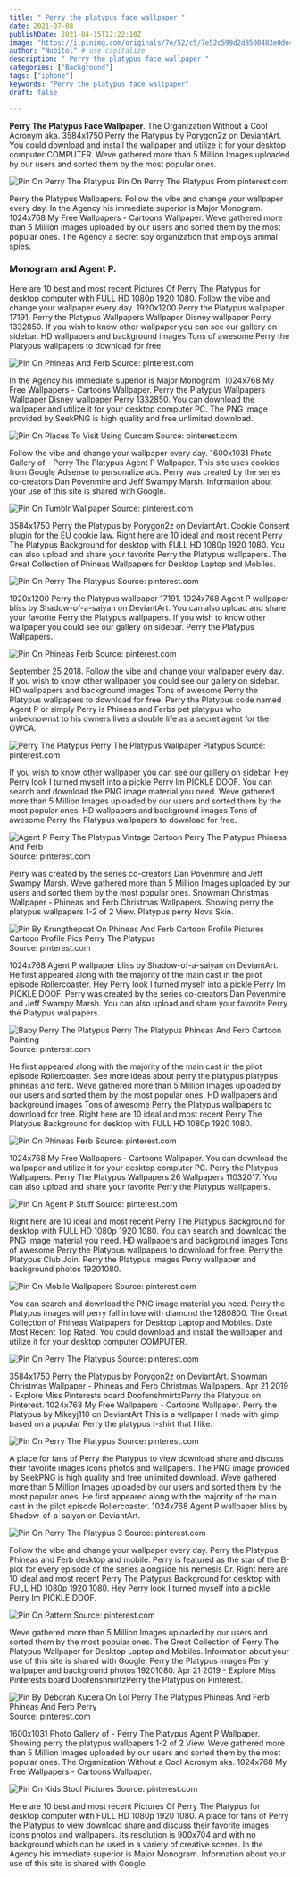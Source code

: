 ```yaml
---
title: " Perry the platypus face wallpaper "
date: 2021-07-08
publishDate: 2021-04-15T12:22:10Z
image: "https://i.pinimg.com/originals/7e/52/c5/7e52c599d2d8500482e0de43de720607.jpg"
author: "Nubitol" # use capitalize
description: " Perry the platypus face wallpaper "
categories: ["Background"]
tags: ["iphone"]
keywords: "Perry the platypus face wallpaper"
draft: false

---
```



**Perry The Platypus Face Wallpaper**. The Organization Without a Cool Acronym aka. 3584x1750 Perry the Platypus by Porygon2z on DeviantArt. You could download and install the wallpaper and utilize it for your desktop computer COMPUTER. Weve gathered more than 5 Million Images uploaded by our users and sorted them by the most popular ones.

![Pin On Perry The Platypus](https://i.pinimg.com/originals/55/70/86/557086ef841aa69f505704db0a57184a.jpg "Pin On Perry The Platypus")
Pin On Perry The Platypus From pinterest.com


Perry the Platypus Wallpapers. Follow the vibe and change your wallpaper every day. In the Agency his immediate superior is Major Monogram. 1024x768 My Free Wallpapers - Cartoons Wallpaper. Weve gathered more than 5 Million Images uploaded by our users and sorted them by the most popular ones. The Agency a secret spy organization that employs animal spies.

### Monogram and Agent P.

Here are 10 best and most recent Pictures Of Perry The Platypus for desktop computer with FULL HD 1080p 1920 1080. Follow the vibe and change your wallpaper every day. 1920x1200 Perry the Platypus wallpaper 17191. Perry the Platypus Wallpapers Wallpaper Disney wallpaper Perry 1332850. If you wish to know other wallpaper you can see our gallery on sidebar. HD wallpapers and background images Tons of awesome Perry the Platypus wallpapers to download for free.


![Pin On Phineas And Ferb](https://i.pinimg.com/736x/77/72/6c/77726c8f323d56b698b302693991a922.jpg "Pin On Phineas And Ferb")
Source: pinterest.com

In the Agency his immediate superior is Major Monogram. 1024x768 My Free Wallpapers - Cartoons Wallpaper. Perry the Platypus Wallpapers Wallpaper Disney wallpaper Perry 1332850. You can download the wallpaper and utilize it for your desktop computer PC. The PNG image provided by SeekPNG is high quality and free unlimited download.

![Pin On Places To Visit Using Ourcam](https://i.pinimg.com/600x315/25/b8/7c/25b87c8059c325dcac962ce07317af95.jpg "Pin On Places To Visit Using Ourcam")
Source: pinterest.com

Follow the vibe and change your wallpaper every day. 1600x1031 Photo Gallery of - Perry The Platypus Agent P Wallpaper. This site uses cookies from Google Adsense to personalize ads. Perry was created by the series co-creators Dan Povenmire and Jeff Swampy Marsh. Information about your use of this site is shared with Google.

![Pin On Tumblr Wallpaper](https://i.pinimg.com/originals/85/fb/0e/85fb0e310f51fc0e9c7718a4038044a6.png "Pin On Tumblr Wallpaper")
Source: pinterest.com

3584x1750 Perry the Platypus by Porygon2z on DeviantArt. Cookie Consent plugin for the EU cookie law. Right here are 10 ideal and most recent Perry The Platypus Background for desktop with FULL HD 1080p 1920 1080. You can also upload and share your favorite Perry the Platypus wallpapers. The Great Collection of Phineas Wallpapers for Desktop Laptop and Mobiles.

![Pin On Perry The Platypus](https://i.pinimg.com/originals/55/70/86/557086ef841aa69f505704db0a57184a.jpg "Pin On Perry The Platypus")
Source: pinterest.com

1920x1200 Perry the Platypus wallpaper 17191. 1024x768 Agent P wallpaper bliss by Shadow-of-a-saiyan on DeviantArt. You can also upload and share your favorite Perry the Platypus wallpapers. If you wish to know other wallpaper you could see our gallery on sidebar. Perry the Platypus Wallpapers.

![Pin On Phineas Ferb](https://i.pinimg.com/564x/d5/98/85/d59885191e55aa241bda323aff83d02d.jpg "Pin On Phineas Ferb")
Source: pinterest.com

September 25 2018. Follow the vibe and change your wallpaper every day. If you wish to know other wallpaper you could see our gallery on sidebar. HD wallpapers and background images Tons of awesome Perry the Platypus wallpapers to download for free. Perry the Platypus code named Agent P or simply Perry is Phineas and Ferbs pet platypus who unbeknownst to his owners lives a double life as a secret agent for the OWCA.

![Perry The Platypus Perry The Platypus Wallpaper Platypus](https://i.pinimg.com/originals/1c/08/ac/1c08acead9101f387bac16e3747945f6.jpg "Perry The Platypus Perry The Platypus Wallpaper Platypus")
Source: pinterest.com

If you wish to know other wallpaper you can see our gallery on sidebar. Hey Perry look I turned myself into a pickle Perry Im PICKLE DOOF. You can search and download the PNG image material you need. Weve gathered more than 5 Million Images uploaded by our users and sorted them by the most popular ones. HD wallpapers and background images Tons of awesome Perry the Platypus wallpapers to download for free.

![Agent P Perry The Platypus Vintage Cartoon Perry The Platypus Phineas And Ferb](https://i.pinimg.com/originals/d2/f7/62/d2f762cb45b347768b6a569e2d20307a.png "Agent P Perry The Platypus Vintage Cartoon Perry The Platypus Phineas And Ferb")
Source: pinterest.com

Perry was created by the series co-creators Dan Povenmire and Jeff Swampy Marsh. Weve gathered more than 5 Million Images uploaded by our users and sorted them by the most popular ones. Snowman Christmas Wallpaper - Phineas and Ferb Christmas Wallpapers. Showing perry the platypus wallpapers 1-2 of 2 View. Platypus perry Nova Skin.

![Pin By Krungthepcat On Phineas And Ferb Cartoon Profile Pictures Cartoon Profile Pics Perry The Platypus](https://i.pinimg.com/originals/d6/4e/67/d64e67bac368120538d0d4a5dbe6635f.jpg "Pin By Krungthepcat On Phineas And Ferb Cartoon Profile Pictures Cartoon Profile Pics Perry The Platypus")
Source: pinterest.com

1024x768 Agent P wallpaper bliss by Shadow-of-a-saiyan on DeviantArt. He first appeared along with the majority of the main cast in the pilot episode Rollercoaster. Hey Perry look I turned myself into a pickle Perry Im PICKLE DOOF. Perry was created by the series co-creators Dan Povenmire and Jeff Swampy Marsh. You can also upload and share your favorite Perry the Platypus wallpapers.

![Baby Perry The Platypus Perry The Platypus Phineas And Ferb Cartoon Painting](https://i.pinimg.com/originals/bc/1e/f6/bc1ef6e34c0b8f269803fcb74292954f.jpg "Baby Perry The Platypus Perry The Platypus Phineas And Ferb Cartoon Painting")
Source: pinterest.com

He first appeared along with the majority of the main cast in the pilot episode Rollercoaster. See more ideas about perry the platypus platypus phineas and ferb. Weve gathered more than 5 Million Images uploaded by our users and sorted them by the most popular ones. HD wallpapers and background images Tons of awesome Perry the Platypus wallpapers to download for free. Right here are 10 ideal and most recent Perry The Platypus Background for desktop with FULL HD 1080p 1920 1080.

![Pin On Phineas Ferb](https://i.pinimg.com/originals/4b/78/af/4b78afa81a63f6a707c4a5d89a97b58c.jpg "Pin On Phineas Ferb")
Source: pinterest.com

1024x768 My Free Wallpapers - Cartoons Wallpaper. You can download the wallpaper and utilize it for your desktop computer PC. Perry the Platypus Wallpapers. Perry The Platypus Wallpapers 26 Wallpapers 11032017. You can also upload and share your favorite Perry the Platypus wallpapers.

![Pin On Agent P Stuff](https://i.pinimg.com/originals/6e/07/55/6e0755c6d65c180be4924e15b7cae8a0.png "Pin On Agent P Stuff")
Source: pinterest.com

Right here are 10 ideal and most recent Perry The Platypus Background for desktop with FULL HD 1080p 1920 1080. You can search and download the PNG image material you need. HD wallpapers and background images Tons of awesome Perry the Platypus wallpapers to download for free. Perry the Platypus Club Join. Perry the Platypus images Perry wallpaper and background photos 19201080.

![Pin On Mobile Wallpapers](https://i.pinimg.com/736x/e2/47/a4/e247a44c702b00493a9fea405c08e298.jpg "Pin On Mobile Wallpapers")
Source: pinterest.com

You can search and download the PNG image material you need. Perry the Platypus images will perry fall in love with diamond the 1280800. The Great Collection of Phineas Wallpapers for Desktop Laptop and Mobiles. Date Most Recent Top Rated. You could download and install the wallpaper and utilize it for your desktop computer COMPUTER.

![Pin On Perry The Platypus](https://i.pinimg.com/236x/32/ea/2d/32ea2deffc9a203089331715fb6f1ebc.jpg "Pin On Perry The Platypus")
Source: pinterest.com

3584x1750 Perry the Platypus by Porygon2z on DeviantArt. Snowman Christmas Wallpaper - Phineas and Ferb Christmas Wallpapers. Apr 21 2019 - Explore Miss Pinterests board DoofenshmirtzPerry the Platypus on Pinterest. 1024x768 My Free Wallpapers - Cartoons Wallpaper. Perry the Platypus by Mikeyj110 on DeviantArt This is a wallpaper I made with gimp based on a popular Perry the platypus t-shirt that I like.

![Pin On Perry The Platypus](https://i.pinimg.com/originals/e9/cd/54/e9cd5434cf8144d62c6a337dac0e404a.png "Pin On Perry The Platypus")
Source: pinterest.com

A place for fans of Perry the Platypus to view download share and discuss their favorite images icons photos and wallpapers. The PNG image provided by SeekPNG is high quality and free unlimited download. Weve gathered more than 5 Million Images uploaded by our users and sorted them by the most popular ones. He first appeared along with the majority of the main cast in the pilot episode Rollercoaster. 1024x768 Agent P wallpaper bliss by Shadow-of-a-saiyan on DeviantArt.

![Pin On Perry The Platypus 3](https://i.pinimg.com/originals/06/06/4f/06064f327c94527035722ed434844cdd.jpg "Pin On Perry The Platypus 3")
Source: pinterest.com

Follow the vibe and change your wallpaper every day. Perry the Platypus Phineas and Ferb desktop and mobile. Perry is featured as the star of the B-plot for every episode of the series alongside his nemesis Dr. Right here are 10 ideal and most recent Perry The Platypus Background for desktop with FULL HD 1080p 1920 1080. Hey Perry look I turned myself into a pickle Perry Im PICKLE DOOF.

![Pin On Pattern](https://i.pinimg.com/originals/21/f1/9d/21f19d56ab85d389468fbc63ba734428.jpg "Pin On Pattern")
Source: pinterest.com

Weve gathered more than 5 Million Images uploaded by our users and sorted them by the most popular ones. The Great Collection of Perry The Platypus Wallpaper for Desktop Laptop and Mobiles. Information about your use of this site is shared with Google. Perry the Platypus images Perry wallpaper and background photos 19201080. Apr 21 2019 - Explore Miss Pinterests board DoofenshmirtzPerry the Platypus on Pinterest.

![Pin By Deborah Kucera On Lol Perry The Platypus Phineas And Ferb Phineas And Ferb Perry](https://i.pinimg.com/originals/ab/42/c6/ab42c622567678dc47e42043c0a5020c.jpg "Pin By Deborah Kucera On Lol Perry The Platypus Phineas And Ferb Phineas And Ferb Perry")
Source: pinterest.com

1600x1031 Photo Gallery of - Perry The Platypus Agent P Wallpaper. Showing perry the platypus wallpapers 1-2 of 2 View. Weve gathered more than 5 Million Images uploaded by our users and sorted them by the most popular ones. The Organization Without a Cool Acronym aka. 1024x768 My Free Wallpapers - Cartoons Wallpaper.

![Pin On Kids Stool Pictures](https://i.pinimg.com/originals/7e/52/c5/7e52c599d2d8500482e0de43de720607.jpg "Pin On Kids Stool Pictures")
Source: pinterest.com

Here are 10 best and most recent Pictures Of Perry The Platypus for desktop computer with FULL HD 1080p 1920 1080. A place for fans of Perry the Platypus to view download share and discuss their favorite images icons photos and wallpapers. Its resolution is 900x704 and with no background which can be used in a variety of creative scenes. In the Agency his immediate superior is Major Monogram. Information about your use of this site is shared with Google.

